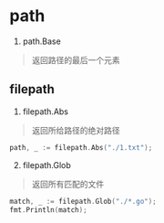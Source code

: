 # path
1. path.Base
> 返回路径的最后一个元素



## filepath
1. filepath.Abs
> 返回所给路径的绝对路径
```go
path, _ := filepath.Abs("./1.txt");
```

2. filepath.Glob
> 返回所有匹配的文件
```go
match, _ := filepath.Glob("./*.go");
fmt.Println(match);
```